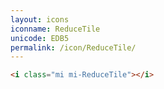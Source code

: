```yaml
---
layout: icons
iconname: ReduceTile
unicode: EDB5
permalink: /icon/ReduceTile/
---
```


``` html
<i class="mi mi-ReduceTile"></i>
```
